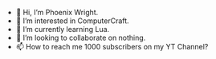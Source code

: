 - 👋 Hi, I’m Phoenix Wright.
- 👀 I’m interested in ComputerCraft.
- 🌱 I’m currently learning Lua.
- 💞️ I’m looking to collaborate on nothing.
- 📫 How to reach me 1000 subscribers on my YT Channel?

<!---
NaruhodoRyuichi/NaruhodoRyuichi is a ✨ special ✨ repository because its `README.md` (this file) appears on your GitHub profile.
You can click the Preview link to take a look at your changes.
--->
